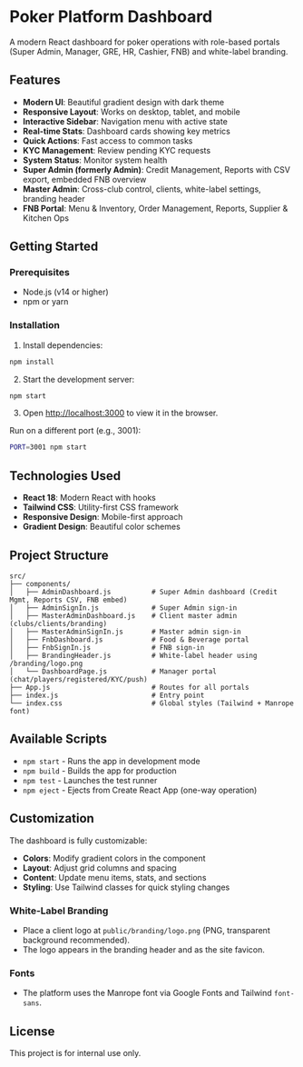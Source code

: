 # Poker Platform Dashboard

A modern React dashboard for poker operations with role-based portals (Super Admin, Manager, GRE, HR, Cashier, FNB) and white-label branding.

## Features

- **Modern UI**: Beautiful gradient design with dark theme
- **Responsive Layout**: Works on desktop, tablet, and mobile
- **Interactive Sidebar**: Navigation menu with active state
- **Real-time Stats**: Dashboard cards showing key metrics
- **Quick Actions**: Fast access to common tasks
- **KYC Management**: Review pending KYC requests
- **System Status**: Monitor system health
- **Super Admin (formerly Admin)**: Credit Management, Reports with CSV export, embedded FNB overview
- **Master Admin**: Cross-club control, clients, white-label settings, branding header
- **FNB Portal**: Menu & Inventory, Order Management, Reports, Supplier & Kitchen Ops

## Getting Started

### Prerequisites

- Node.js (v14 or higher)
- npm or yarn

### Installation

1. Install dependencies:
```bash
npm install
```

2. Start the development server:
```bash
npm start
```

3. Open [http://localhost:3000](http://localhost:3000) to view it in the browser.

Run on a different port (e.g., 3001):
```bash
PORT=3001 npm start
```

## Technologies Used

- **React 18**: Modern React with hooks
- **Tailwind CSS**: Utility-first CSS framework
- **Responsive Design**: Mobile-first approach
- **Gradient Design**: Beautiful color schemes

## Project Structure

```
src/
├── components/
│   ├── AdminDashboard.js          # Super Admin dashboard (Credit Mgmt, Reports CSV, FNB embed)
│   ├── AdminSignIn.js             # Super Admin sign-in
│   ├── MasterAdminDashboard.js    # Client master admin (clubs/clients/branding)
│   ├── MasterAdminSignIn.js       # Master admin sign-in
│   ├── FnbDashboard.js            # Food & Beverage portal
│   ├── FnbSignIn.js               # FNB sign-in
│   ├── BrandingHeader.js          # White-label header using /branding/logo.png
│   └── DashboardPage.js           # Manager portal (chat/players/registered/KYC/push)
├── App.js                         # Routes for all portals
├── index.js                       # Entry point
└── index.css                      # Global styles (Tailwind + Manrope font)
```

## Available Scripts

- `npm start` - Runs the app in development mode
- `npm build` - Builds the app for production
- `npm test` - Launches the test runner
- `npm eject` - Ejects from Create React App (one-way operation)

## Customization

The dashboard is fully customizable:

- **Colors**: Modify gradient colors in the component
- **Layout**: Adjust grid columns and spacing
- **Content**: Update menu items, stats, and sections
- **Styling**: Use Tailwind classes for quick styling changes

### White-Label Branding
- Place a client logo at `public/branding/logo.png` (PNG, transparent background recommended).
- The logo appears in the branding header and as the site favicon.

### Fonts
- The platform uses the Manrope font via Google Fonts and Tailwind `font-sans`.

## License

This project is for internal use only.

